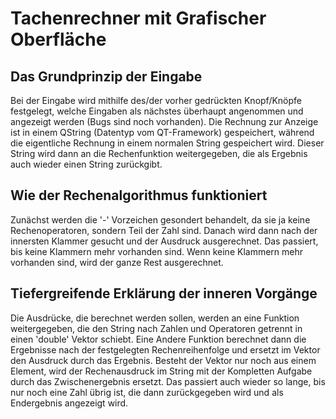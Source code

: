 # Tachenrechner mit Grafischer Oberfläche

## Das Grundprinzip der Eingabe
Bei der Eingabe wird mithilfe des/der vorher gedrückten Knopf/Knöpfe festgelegt, welche Eingaben als nächstes überhaupt angenommen und angezeigt werden (Bugs sind noch vorhanden). Die Rechnung zur Anzeige ist in einem QString (Datentyp vom QT-Framework) gespeichert, während die eigentliche Rechnung in einem normalen String gespeichert wird. Dieser String wird dann an die Rechenfunktion weitergegeben, die als Ergebnis auch wieder einen String zurückgibt.

## Wie der Rechenalgorithmus funktioniert
Zunächst werden die '-' Vorzeichen gesondert behandelt, da sie ja keine Rechenoperatoren, sondern Teil der Zahl sind. Danach wird dann nach der innersten Klammer gesucht und der Ausdruck ausgerechnet. Das passiert, bis keine Klammern mehr vorhanden sind. Wenn keine Klammern mehr vorhanden sind, wird der ganze Rest ausgerechnet.

## Tiefergreifende Erklärung der inneren Vorgänge
Die Ausdrücke, die berechnet werden sollen, werden an eine Funktion weitergegeben, die den String nach Zahlen und Operatoren getrennt in einen 'double' Vektor schiebt.
Eine Andere Funktion berechnet dann die Ergebnisse nach der festgelegten Rechenreihenfolge und ersetzt im Vektor den Ausdruck durch das Ergebnis. Besteht der Vektor nur noch aus einem Element, wird der Rechenausdruck im String mit der Kompletten Aufgabe durch das Zwischenergebnis ersetzt.
Das passiert auch wieder so lange, bis nur noch eine Zahl übrig ist, die dann zurückgegeben wird und als Endergebnis angezeigt wird.
